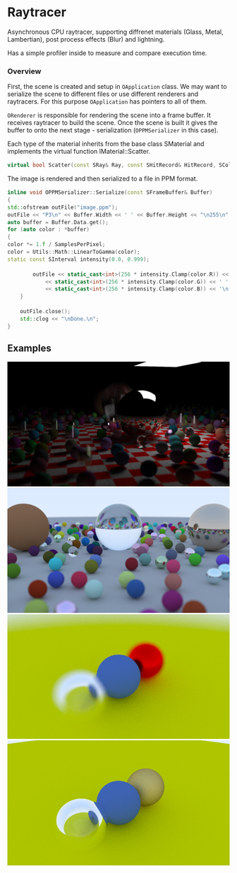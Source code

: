 # Raytracer

Asynchronous CPU raytracer, supporting diffrenet materials (Glass, Metal, Lambertian), post process effects (Blur) and lightning.

Has a simple profiler inside to measure and compare execution time.

### Overview

First, the scene is created and setup in `OApplication` class.
We may want to serialize the scene to different files or use different renderers and raytracers. For this
purpose `OApplication` has pointers to all of them.

`ORenderer` is responsible for rendering the scene into a frame buffer. It receives raytracer to build the scene.
Once the scene is built it gives the buffer to onto the next stage - serialization (`OPPMSerializer` in this case).

Each type of the material inherits from the base class SMaterial and implements the virtual function IMaterial::Scatter.

```cpp 
virtual bool Scatter(const SRay& Ray, const SHitRecord& HitRecord, SColor& OutAttenuation, SRay& OutScattered) const = 0;
```

The image is rendered and then serialized to a file in PPM format.

```cpp
inline void OPPMSerializer::Serialize(const SFrameBuffer& Buffer)
{
std::ofstream outFile("image.ppm");
outFile << "P3\n" << Buffer.Width << ' ' << Buffer.Height << "\n255\n";
auto buffer = Buffer.Data.get();
for (auto color : *buffer)
{
color *= 1.f / SamplesPerPixel;
color = Utils::Math::LinearToGamma(color);
static const SInterval intensity(0.0, 0.999);

		outFile << static_cast<int>(256 * intensity.Clamp(color.R)) << ' '
			<< static_cast<int>(256 * intensity.Clamp(color.G)) << ' '
			<< static_cast<int>(256 * intensity.Clamp(color.B)) << '\n';
	}

	outFile.close();
	std::clog << "\nDone.\n";
}
```

## Examples
![ManySpheresLight](https://github.com/Cybeaster/Raytracer/blob/develop/Examples/RandomSpheresLight.png)
![ManySpheres](https://github.com/Cybeaster/Raytracer/blob/ExtendedScene/Examples/MaySpheresCenter.png)
![Blur](https://github.com/Cybeaster/Raytracer/blob/develop/Examples/FocusGlassLabMetal.png)
![Metal](https://github.com/Cybeaster/Raytracer/blob/develop/Examples/GlassLabertianFuzzedMetal.png)

